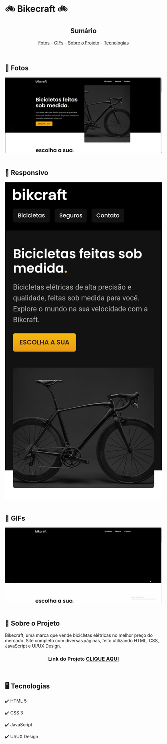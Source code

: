 <h1>🚲 Bikecraft 🚲</h1>

<!-- LINKS -->
<div align="center">
 
 <h2> Sumário</h2>
 
 <a href="#fotos">Fotos</a> - 
  <a href="#GIFs">GIFs</a> - 
  <a href="#sobre">Sobre o Projeto</a> - 
  <a href="#tec">Tecnologias</a>
</div>
<br>

<!-- FOTOS -->
<div id="fotos">
    <h2> 📸 Fotos </h2>
        <img src="./img/readme/print-home.jpg" alt="" style="width:750px">
        <br><br>
       
 <h2> 📱 Responsivo </h2>
    <img src="./img/readme/print-home-responsivo.jpg" alt="" style="width:750px">
        <br><br>
        
   <h2 id="GIFs"> 🎥 GIFs </h2>
        <img src="./img/readme/bikecraft.gif" alt="" style="width:750px">
        <br><br>

</div>

<!-- SOBRE -->
<div id="sobre">
    <h2> 📝 Sobre o Projeto </h2> 
    <p> Bikecraft, uma marca que vende bicicletas elétricas no melhor preço do mercado. Site completo com diversas páginas, feito utilizando HTML, CSS, JavaScript e UI/UX Design. </p>
 
 <h3 align="center">Link do Projeto <a href="https://lucasfrancobn.github.io/Bikecraft/">CLIQUE AQUI</a></h3>

</div>
<br>

<!-- TECNOLOGIAS -->
<div id="tec">

<h2> 🖥️ Tecnologias</h2>
    <p> ✔️ HTML 5 </p>
    <p> ✔️ CSS 3 </p>
    <p> ✔️ JavaScript </p>
    <p> ✔️ UI/UX Design </p>

</div>

